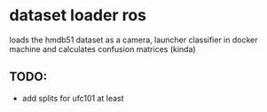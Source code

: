 # dataset loader ros
loads the hmdb51 dataset as a camera, launcher classifier in docker machine and calculates confusion matrices (kinda)

## TODO:

- add splits for ufc101 at least
